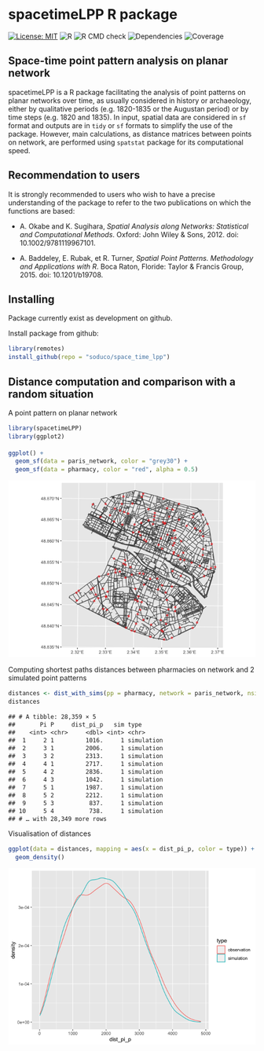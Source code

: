 
# spacetimeLPP R package

[![License:
MIT](https://img.shields.io/badge/License-MIT-yellow.svg)](https://opensource.org/licenses/MIT)
![R](https://img.shields.io/badge/R-%3E%3D%202.10-blue) ![R CMD
check](https://img.shields.io/badge/R%20CMD%20check-passing-green)
![Dependencies](https://img.shields.io/badge/dependencies-magrittr-blue)
![Coverage](https://img.shields.io/badge/coverage-45%25-red)

## Space-time point pattern analysis on planar network

spacetimeLPP is a R package facilitating the analysis of point patterns
on planar networks over time, as usually considered in history or
archaeology, either by qualitative periods (e.g. 1820-1835 or the
Augustan period) or by time steps (e.g. 1820 and 1835). In input,
spatial data are considered in `sf` format and outputs are in `tidy` or
`sf` formats to simplify the use of the package. However, main
calculations, as distance matrices between points on network, are
performed using `spatstat` package for its computational speed.

## Recommendation to users

It is strongly recommended to users who wish to have a precise
understanding of the package to refer to the two publications on which
the functions are based:

-   A. Okabe and K. Sugihara, *Spatial Analysis along Networks:
    Statistical and Computational Methods*. Oxford: John Wiley &
    Sons, 2012. doi: 10.1002/9781119967101.

-   A. Baddeley, E. Rubak, et R. Turner, *Spatial Point Patterns.
    Methodology and Applications with R*. Boca Raton, Floride: Taylor &
    Francis Group, 2015. doi: 10.1201/b19708.

## Installing

Package currently exist as development on github.

Install package from github:

``` r
library(remotes)
install_github(repo = "soduco/space_time_lpp")
```

## Distance computation and comparison with a random situation

A point pattern on planar network

``` r
library(spacetimeLPP)
library(ggplot2)

ggplot() +
  geom_sf(data = paris_network, color = "grey30") +
  geom_sf(data = pharmacy, color = "red", alpha = 0.5)
```

![](README_files/figure-gfm/unnamed-chunk-2-1.png)<!-- -->

Computing shortest paths distances between pharmacies on network and 2
simulated point patterns

``` r
distances <- dist_with_sims(pp = pharmacy, network = paris_network, nsim = 2)
distances
```

    ## # A tibble: 28,359 × 5
    ##       Pi P     dist_pi_p   sim type      
    ##    <int> <chr>     <dbl> <int> <chr>     
    ##  1     2 1         1016.     1 simulation
    ##  2     3 1         2006.     1 simulation
    ##  3     3 2         2313.     1 simulation
    ##  4     4 1         2717.     1 simulation
    ##  5     4 2         2836.     1 simulation
    ##  6     4 3         1042.     1 simulation
    ##  7     5 1         1987.     1 simulation
    ##  8     5 2         2212.     1 simulation
    ##  9     5 3          837.     1 simulation
    ## 10     5 4          738.     1 simulation
    ## # … with 28,349 more rows

Visualisation of distances

``` r
ggplot(data = distances, mapping = aes(x = dist_pi_p, color = type)) +
  geom_density()
```

![](README_files/figure-gfm/unnamed-chunk-4-1.png)<!-- -->
